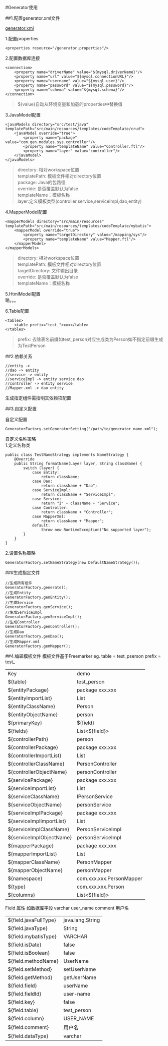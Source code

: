 #Generator使用


##1.配置generator.xml文件

[generator.xml](src/resources/generator.xml)

1.配置properties

    <properties resource="/generator.properties"/>

2.配置数据库连接  

    <connection>
        <property name="driverName" value="${mysql.driverName}"/>
        <property name="url" value="${mysql.connectionURL}"/>
        <property name="username" value="${mysql.user}"/>
        <property name="password" value="${mysql.password}"/>
        <property name="schema" value="${mysql.schema}"/>
    </connection>

>${value}自动从环境变量和加载的properties中替换值
    
3.JavaModel配置

    <javaModels directory="src/test/java" templatePath="src/main/resources/templates/codeTemplate/crud">
        <javaModel override="true">
            <property name="package" value="com.gen.modules.sys.controller"/>
            <property name="templateName" value="Controller.ftl"/>
            <property name="layer" value="controller"/>
        </javaModel>
    </javaModels>
    
>directory: 相对workspace位置  
templatePath: 模板文件相对directory位置  
package: Java的包路径  
override: 是否覆盖默认为false  
templateName：模板名称  
layer:定义模板类型(controller,service,serviceImpl,dao,entity)  

4.MapperModel配置
    
    <mapperModels directory="src/main/resources" templatePath="src/main/resources/templates/codeTemplate/mybatis">
        <mapperModel override="true">
            <property name="targetDirectory" value="/mapping/sys"/>
            <property name="templateName" value="Mapper.ftl"/>
        </mapperModel>
    </mapperModels>
    
>directory: 相对workspace位置  
templatePath: 模板文件相对directory位置  
targetDirectory: 文件输出目录  
override: 是否覆盖默认为false  
templateName：模板名称  

5.HtmlModel配置  
    略。。。
    
6.Table配置
    
    <tables>
        <table prefix="test_">xxx</table>
    </tables>
    
>prefix: 去除表名前缀如test_person对应生成类为Person如不指定前缀生成为TestPerson
    
##2.依赖关系

    //entity ->
    //dao -> entity
    //service -> entity
    //serviceImpl -> entity service dao
    //controller -> entity service
    //Mapper.xml -> dao entity    
    
生成指定组件需指明其依赖项配置


##3.自定义配置

自定义配置
    
    GeneratorFactory.setGeneratorSetting("/path/to/generator_name.xml");

自定义名称策略  
1.定义名称类

    public class TestNameStrategy implements NameStrategy {
        @Override
        public String formatName(Layer layer, String className) {
            switch (layer) {
                case Entity:
                    return className;
                case Dao:
                    return className + "Dao";
                case ServiceImpl:
                    return className + "ServiceImpl";
                case Service:
                    return "I" + className + "Service";
                case Controller:
                    return className + "Controller";
                case MapperXml:
                    return className + "Mapper";
                default:
                    throw new RuntimeException("No supported layer");
            }
        }
    }
2.设置名称策略

    GeneratorFactory.setNameStrategy(new DefaultNameStrategy());

###生成指定文件

    //生成所有组件
    GeneratorFactory.generate();
    //生成Entity
    GeneratorFactory.genEntity();
    //生成Service
    GeneratorFactory.genService();
    //生成ServiceImpl
    GeneratorFactory.genServiceImpl();
    //生成Controller
    GeneratorFactory.genController();
    //生成Dao
    GeneratorFactory.genDao();
    //生成Mapper.xml
    GeneratorFactory.genMapper();
    
##4.编辑模板文件
模板文件基于Freemarker
eg. table = test_pserson prefix = test_
<table>
    <tr><td>Key</td><td>demo</td></tr>
    <tr><td>${table}</td><td>test_person</td></tr>
    <tr><td>${entityPackage}</td><td>package xxx.xxx</td></tr>
    <tr><td>${entityImportList}</td><td>List<String></td></tr>
    <tr><td>${entityClassName}</td><td>Person</td></tr>
    <tr><td>${entityObjectName}</td><td>person</td></tr>
    <tr><td>${primaryKey}</td><td>${field}</td></tr>
    <tr><td>${fields}</td><td>List<${field}></td></tr>
    <tr><td>${controllerPath}</td><td>person</td></tr>
    <tr><td>${controllerPackage}</td><td>package xxx.xxx</td></tr>
    <tr><td>${controllerImportList}</td><td>List<String></td></tr>
    <tr><td>${controllerClassName}</td><td>PersonController</td></tr>
    <tr><td>${controllerObjectName}</td><td>personController</td></tr>
    <tr><td>${servicePackage}</td><td>package xxx.xxx</td></tr>
    <tr><td>${serviceImportList}</td><td>List<String></td></tr>
    <tr><td>${serviceClassName}</td><td>IPersonService</td></tr>
    <tr><td>${serviceObjectName}</td><td>personService</td></tr>
    <tr><td>${serviceImplPackage}</td><td>package xxx.xxx</td></tr>
    <tr><td>${serviceImplImportList}</td><td>List<String></td></tr>
    <tr><td>${serviceImplClassName}</td><td>PersonServiceImpl</td></tr>
    <tr><td>${serviceImplObjectName}</td><td>personServiceImpl</td></tr>
    <tr><td>${mapperPackage}</td><td>package xxx.xxx</td></tr>
    <tr><td>${mapperImportList}</td><td>List<String></td></tr>
    <tr><td>${mapperClassName}</td><td>PersonMapper</td></tr>
    <tr><td>${mapperObjectName}</td><td>personMapper</td></tr>
    <tr><td>${namespace}</td><td>com.xxx.xxx.PersonMapper</td></tr>
    <tr><td>${type}</td><td>com.xxx.xxx.Person</td></tr>
    <tr><td>${columns}</td><td>List<${field}></td></tr>
</table>

Field 属性 如数据库字段 varchar user_name comment 用户名
<table>
    <tr><td>${field.javaFullType}</td><td>java.lang.String</td></tr>
    <tr><td>${field.javaType}</td><td>String</td></tr>
    <tr><td>${field.mybatisType}</td><td>VARCHAR</td></tr>
    <tr><td>${field.isDate}</td><td>false</td></tr>
    <tr><td>${field.isBoolean}</td><td>false</td></tr>
    <tr><td>${field.methodName}</td><td>UserName</td></tr>
    <tr><td>${field.setMethod}</td><td>setUserName</td></tr>
    <tr><td>${field.getMethod}</td><td>getUserName</td></tr>
    <tr><td>${field.field}</td><td>userName</td></tr>
    <tr><td>${field.fieldId}</td><td>user-name</td></tr>
    <tr><td>${field.key}</td><td>false</td></tr>
    <tr><td>${field.table}</td><td>test_person</td></tr>
    <tr><td>${field.column}</td><td>USER_NAME</td></tr>
    <tr><td>${field.comment}</td><td>用户名</td></tr>
    <tr><td>${field.dataType}</td><td>varchar</td></tr>
</table> 
    
    
    